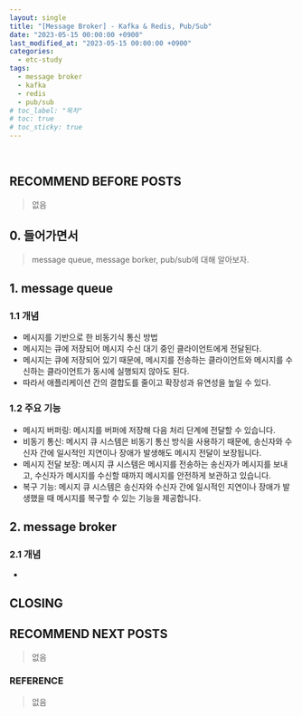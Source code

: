 ```yaml
---
layout: single
title: "[Message Broker] - Kafka & Redis, Pub/Sub"
date: "2023-05-15 00:00:00 +0900"
last_modified_at: "2023-05-15 00:00:00 +0900"
categories:
  - etc-study
tags:
  - message broker
  - kafka
  - redis
  - pub/sub
# toc_label: "목차"
# toc: true
# toc_sticky: true
---
```


<br/>

## RECOMMEND BEFORE POSTS

> 없음

## 0. 들어가면서

> message queue, message borker, pub/sub에 대해 알아보자.

## 1. message queue

### 1.1 개념

- 메시지를 기반으로 한 비동기식 통신 방법
- 메시지는 큐에 저장되어 메시지 수신 대기 중인 클라이언트에게 전달된다.
- 메시지는 큐에 저장되어 있기 때문에, 메시지를 전송하는 클라이언트와 메시지를 수신하는 클라이언트가 동시에 실행되지 않아도 된다.
- 따라서 애플리케이션 간의 결합도를 줄이고 확장성과 유연성을 높일 수 있다.

### 1.2 주요 기능

- 메시지 버퍼링: 메시지를 버퍼에 저장해 다음 처리 단계에 전달할 수 있습니다.
- 비동기 통신: 메시지 큐 시스템은 비동기 통신 방식을 사용하기 때문에, 송신자와 수신자 간에 일시적인 지연이나 장애가 발생해도 메시지 전달이 보장됩니다.
- 메시지 전달 보장: 메시지 큐 시스템은 메시지를 전송하는 송신자가 메시지를 보내고, 수신자가 메시지를 수신할 때까지 메시지를 안전하게 보관하고 있습니다.
- 복구 기능: 메시지 큐 시스템은 송신자와 수신자 간에 일시적인 지연이나 장애가 발생했을 때 메시지를 복구할 수 있는 기능을 제공합니다.

## 2. message broker

### 2.1 개념
-

## CLOSING

>

## RECOMMEND NEXT POSTS

> 없음

### REFERENCE

> 없음
